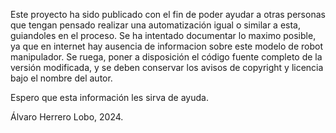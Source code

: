 Este proyecto ha sido publicado con el fin de poder ayudar a otras personas que tengan pensado realizar una automatización igual o similar a esta, guiandoles en el proceso.
Se ha intentado documentar lo maximo posible, ya que en internet hay ausencia de informacion sobre este modelo de robot manipulador.
Se ruega, poner a disposición el código fuente completo de la versión modificada, y se deben conservar los avisos de copyright y licencia bajo el nombre del autor.

Espero que esta información les sirva de ayuda.

Álvaro Herrero Lobo, 2024.
